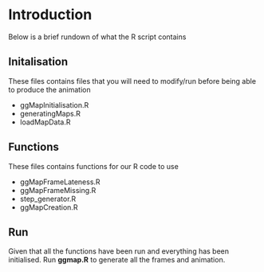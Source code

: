 # Introduction

Below is a brief rundown of what the R script contains 

## Initalisation 

These files contains files that you will need to modify/run before being able to produce the animation

- ggMapInitialisation.R
- generatingMaps.R
- loadMapData.R

## Functions

These files contains functions for our R code to use

- ggMapFrameLateness.R
- ggMapFrameMissing.R
- step_generator.R
- ggMapCreation.R

## Run 

Given that all the functions have been run and everything has been initialised. Run **ggmap.R** to generate all the frames and animation.
